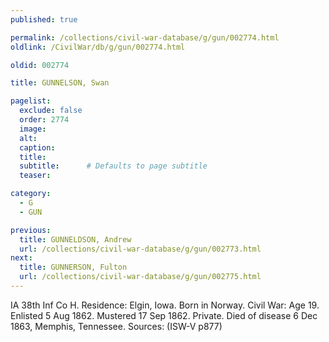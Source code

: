 ```yaml
---
published: true

permalink: /collections/civil-war-database/g/gun/002774.html
oldlink: /CivilWar/db/g/gun/002774.html

oldid: 002774

title: GUNNELSON, Swan

pagelist:
  exclude: false
  order: 2774
  image: 
  alt:
  caption:
  title:
  subtitle:      # Defaults to page subtitle
  teaser:

category: 
  - G 
  - GUN

previous:
  title: GUNNELDSON, Andrew
  url: /collections/civil-war-database/g/gun/002773.html  
next:
  title: GUNNERSON, Fulton
  url: /collections/civil-war-database/g/gun/002775.html   
---
```

IA 38th Inf Co H. Residence: Elgin, Iowa. Born in Norway. Civil War: Age 19. Enlisted 5 Aug 1862. Mustered 17 Sep 1862. Private. Died of disease 6 Dec 1863, Memphis, Tennessee. Sources: (ISW-V p877)